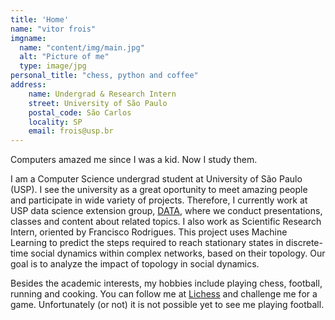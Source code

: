 ```yaml
---
title: 'Home'
name: "vitor frois"
imgname: 
  name: "content/img/main.jpg"
  alt: "Picture of me"
  type: image/jpg
personal_title: "chess, python and coffee"
address: 
    name: Undergrad & Research Intern
    street: University of São Paulo
    postal_code: São Carlos
    locality: SP
    email: frois@usp.br
---
```


Computers amazed me since I was a kid. Now I study them. 

I am a Computer Science undergrad student at University of São Paulo (USP). I see the university as a great oportunity to meet amazing people and participate in wide variety of projects. Therefore, I currently work at USP data science extension group, [DATA](http://data.icmc.usp.br/), where we conduct presentations, classes and content about related topics. I also work as Scientific Research Intern, oriented by Francisco Rodrigues. This project uses Machine Learning to predict the steps required to reach stationary states in discrete-time social dynamics within complex networks, based on their topology. Our goal is to analyze the impact of topology in social dynamics.

Besides the academic interests, my hobbies include playing chess, football, running and cooking. You can follow me at [Lichess](https://lichess.org/@/Chessfrois) and challenge me for a game. Unfortunately (or not) it is not possible yet to see me playing football.